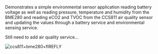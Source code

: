 Demonstrates a simple environmental sensor application reading battery voltage as well as
reading pressure, temperature and humidity from the BME280 and 
reading eCO2 and TVOC from the CCS811 air quality sensor and updating the values through a battery service and environmental sensing service.

Still need to add air quality service...

![ccs811+bme280+fIREFLY](https://user-images.githubusercontent.com/6698410/110360398-83cd9180-7ff3-11eb-8a8c-46c587ba9a3f.jpg)
